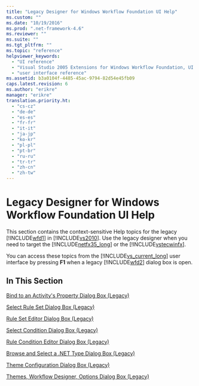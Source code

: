 ```yaml
---
title: "Legacy Designer for Windows Workflow Foundation UI Help"
ms.custom: ""
ms.date: "10/19/2016"
ms.prod: ".net-framework-4.6"
ms.reviewer: ""
ms.suite: ""
ms.tgt_pltfrm: ""
ms.topic: "reference"
helpviewer_keywords: 
  - "UI reference"
  - "Visual Studio 2005 Extensions for Windows Workflow Foundation, UI reference"
  - "user interface reference"
ms.assetid: b3a0104f-4485-45ac-9794-82d54e45fb09
caps.latest.revision: 6
ms.author: "erikre"
manager: "erikre"
translation.priority.ht: 
  - "cs-cz"
  - "de-de"
  - "es-es"
  - "fr-fr"
  - "it-it"
  - "ja-jp"
  - "ko-kr"
  - "pl-pl"
  - "pt-br"
  - "ru-ru"
  - "tr-tr"
  - "zh-cn"
  - "zh-tw"
---
```

# Legacy Designer for Windows Workflow Foundation UI Help
This section contains the context-sensitive Help topics for the legacy [!INCLUDE[wfd1](../workflow-designer/includes/wfd1_md.md)] in [!INCLUDE[vs2010](../modeling/includes/vs2010_md.md)]. Use the legacy designer when you need to target the [!INCLUDE[netfx35_long](../workflow-designer/includes/netfx35_long_md.md)] or the [!INCLUDE[vstecwinfx](../workflow-designer/includes/vstecwinfx_md.md)].  
  
 You can access these topics from the [!INCLUDE[vs_current_long](../misc/includes/vs_current_long_md.md)] user interface by pressing **F1** when a legacy [!INCLUDE[wfd2](../workflow-designer/includes/wfd2_md.md)] dialog box is open.  
  
## In This Section  
 [Bind to an Activity's Property Dialog Box (Legacy)](../workflow-designer/bind-to-an-activity-s-property-dialog-box--legacy-.md)  
  
 [Select Rule Set Dialog Box (Legacy)](../workflow-designer/select-rule-set-dialog-box--legacy-.md)  
  
 [Rule Set Editor Dialog Box (Legacy)](../workflow-designer/rule-set-editor-dialog-box--legacy-.md)  
  
 [Select Condition Dialog Box (Legacy)](../workflow-designer/select-condition-dialog-box--legacy-.md)  
  
 [Rule Condition Editor Dialog Box (Legacy)](../workflow-designer/rule-condition-editor-dialog-box--legacy-.md)  
  
 [Browse and Select a .NET Type Dialog Box (Legacy)](../workflow-designer/browse-and-select-a-.net-type-dialog-box--legacy-.md)  
  
 [Theme Configuration Dialog Box (Legacy)](../workflow-designer/theme-configuration-dialog-box--legacy-.md)  
  
 [Themes, Workflow Designer, Options Dialog Box (Legacy)](../workflow-designer/themes--workflow-designer--options-dialog-box--legacy-.md)